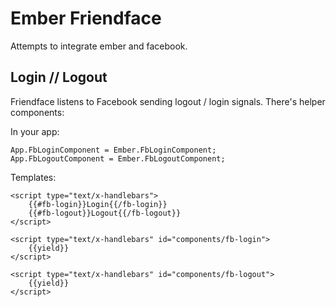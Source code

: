 # Ember Friendface

Attempts to integrate ember and facebook.


## Login // Logout

Friendface listens to Facebook sending logout / login signals. There's
helper components:

In your app:

    App.FbLoginComponent = Ember.FbLoginComponent;
    App.FbLogoutComponent = Ember.FbLogoutComponent;

Templates:

    <script type="text/x-handlebars">
        {{#fb-login}}Login{{/fb-login}}
        {{#fb-logout}}Logout{{/fb-logout}}
    </script>

    <script type="text/x-handlebars" id="components/fb-login">
        {{yield}}
    </script>

    <script type="text/x-handlebars" id="components/fb-logout">
        {{yield}}
    </script>
